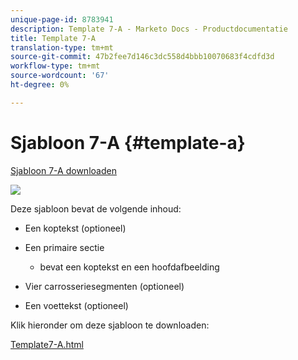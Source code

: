 ```yaml
---
unique-page-id: 8783941
description: Template 7-A - Marketo Docs - Productdocumentatie
title: Template 7-A
translation-type: tm+mt
source-git-commit: 47b2fee7d146c3dc558d4bbb10070683f4cdfd3d
workflow-type: tm+mt
source-wordcount: '67'
ht-degree: 0%

---
```



# Sjabloon 7-A {#template-a}

[Sjabloon 7-A downloaden](http://docs.marketo.com/download/attachments/8783941/template-7a.html?version=1&amp;modificationdate=1437693282000&amp;api=v2)

![](assets/image2015-7-29-14-3a22-3a54.png)

Deze sjabloon bevat de volgende inhoud:

* Een koptekst (optioneel)
* Een primaire sectie

   * bevat een koptekst en een hoofdafbeelding

* Vier carrosseriesegmenten (optioneel)
* Een voettekst (optioneel)

Klik hieronder om deze sjabloon te downloaden:

[Template7-A.html](http://docs.marketo.com/download/attachments/8783941/template-7a.html?version=1&amp;modificationdate=1437693282000&amp;api=v2)
